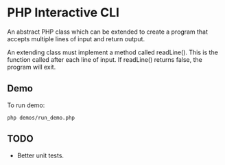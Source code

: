 PHP Interactive CLI
===================

An abstract PHP class which can be extended to create a program that accepts multiple lines of input and return output.

An extending class must implement a method called readLine(). This is the function called after each line of input.
If readLine() returns false, the program will exit.

Demo
----

To run demo:

	php demos/run_demo.php


TODO
----

- Better unit tests.
